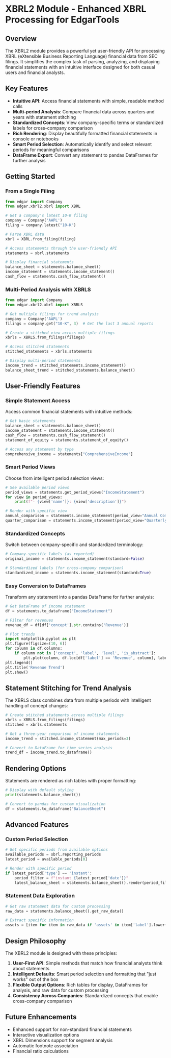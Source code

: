 # XBRL2 Module - Enhanced XBRL Processing for EdgarTools

## Overview

The XBRL2 module provides a powerful yet user-friendly API for processing XBRL (eXtensible Business Reporting Language) financial data from SEC filings. It simplifies the complex task of parsing, analyzing, and displaying financial statements with an intuitive interface designed for both casual users and financial analysts.

## Key Features

- **Intuitive API**: Access financial statements with simple, readable method calls
- **Multi-period Analysis**: Compare financial data across quarters and years with statement stitching
- **Standardized Concepts**: View company-specific terms or standardized labels for cross-company comparison
- **Rich Rendering**: Display beautifully formatted financial statements in console or notebooks
- **Smart Period Selection**: Automatically identify and select relevant periods for meaningful comparisons
- **DataFrame Export**: Convert any statement to pandas DataFrames for further analysis

## Getting Started

### From a Single Filing

```python
from edgar import Company
from edgar.xbrl2.xbrl import XBRL

# Get a company's latest 10-K filing
company = Company('AAPL')
filing = company.latest("10-K")

# Parse XBRL data
xbrl = XBRL.from_filing(filing)

# Access statements through the user-friendly API
statements = xbrl.statements

# Display financial statements
balance_sheet = statements.balance_sheet()
income_statement = statements.income_statement()
cash_flow = statements.cash_flow_statement()
```

### Multi-Period Analysis with XBRLS

```python
from edgar import Company
from edgar.xbrl2.xbrl import XBRLS

# Get multiple filings for trend analysis
company = Company('AAPL')
filings = company.get("10-K", 3)  # Get the last 3 annual reports

# Create a stitched view across multiple filings
xbrls = XBRLS.from_filings(filings)

# Access stitched statements
stitched_statements = xbrls.statements

# Display multi-period statements
income_trend = stitched_statements.income_statement()
balance_sheet_trend = stitched_statements.balance_sheet()
```

## User-Friendly Features

### Simple Statement Access

Access common financial statements with intuitive methods:

```python
# Get basic statements
balance_sheet = statements.balance_sheet()
income_statement = statements.income_statement()
cash_flow = statements.cash_flow_statement()
statement_of_equity = statements.statement_of_equity()

# Access any statement by type
comprehensive_income = statements["ComprehensiveIncome"]
```

### Smart Period Views

Choose from intelligent period selection views:

```python
# See available period views
period_views = statements.get_period_views("IncomeStatement")
for view in period_views:
    print(f"- {view['name']}: {view['description']}")

# Render with specific view
annual_comparison = statements.income_statement(period_view="Annual Comparison")
quarter_comparison = statements.income_statement(period_view="Quarterly Comparison")
```

### Standardized Concepts

Switch between company-specific and standardized terminology:

```python
# Company-specific labels (as reported)
original_income = statements.income_statement(standard=False)

# Standardized labels (for cross-company comparison)
standardized_income = statements.income_statement(standard=True)
```

### Easy Conversion to DataFrames

Transform any statement into a pandas DataFrame for further analysis:

```python
# Get DataFrame of income statement
df = statements.to_dataframe("IncomeStatement")

# Filter for revenues
revenue_df = df[df['concept'].str.contains('Revenue')]

# Plot trends
import matplotlib.pyplot as plt
plt.figure(figsize=(10, 6))
for column in df.columns:
    if column not in ['concept', 'label', 'level', 'is_abstract']:
        plt.plot(column, df.loc[df['label'] == 'Revenue', column], label=column)
plt.legend()
plt.title('Revenue Trend')
plt.show()
```

## Statement Stitching for Trend Analysis

The XBRLS class combines data from multiple periods with intelligent handling of concept changes:

```python
# Create stitched statements across multiple filings
xbrls = XBRLS.from_filings(filings)
stitched = xbrls.statements

# Get a three-year comparison of income statements
income_trend = stitched.income_statement(max_periods=3)

# Convert to DataFrame for time series analysis
trend_df = income_trend.to_dataframe()
```

## Rendering Options

Statements are rendered as rich tables with proper formatting:

```python
# Display with default styling
print(statements.balance_sheet())

# Convert to pandas for custom visualization
df = statements.to_dataframe("BalanceSheet")
```

## Advanced Features

### Custom Period Selection

```python
# Get specific periods from available options
available_periods = xbrl.reporting_periods
latest_period = available_periods[0]

# Render with specific period
if latest_period['type'] == 'instant':
    period_filter = f"instant_{latest_period['date']}"
    latest_balance_sheet = statements.balance_sheet().render(period_filter=period_filter)
```

### Statement Data Exploration

```python
# Get raw statement data for custom processing
raw_data = statements.balance_sheet().get_raw_data()

# Extract specific information
assets = [item for item in raw_data if 'assets' in item['label'].lower()]
```

## Design Philosophy

The XBRL2 module is designed with these principles:

1. **User-First API**: Simple methods that match how financial analysts think about statements
2. **Intelligent Defaults**: Smart period selection and formatting that "just works" out of the box
3. **Flexible Output Options**: Rich tables for display, DataFrames for analysis, and raw data for custom processing
4. **Consistency Across Companies**: Standardized concepts that enable cross-company comparison

## Future Enhancements

- Enhanced support for non-standard financial statements
- Interactive visualization options
- XBRL Dimensions support for segment analysis
- Automatic footnote association
- Financial ratio calculations